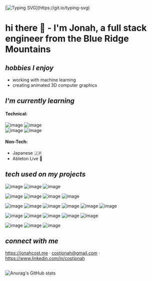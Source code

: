 
[![Typing SVG](https://readme-typing-svg.herokuapp.com?color=%2336BCF7&size=28&multiline=true&lines=Welcome+to+my+Github!)](https://git.io/typing-svg)

# hi there 👋 - I'm Jonah, a full stack engineer from the Blue Ridge Mountains

## *hobbies I enjoy*
* working with machine learning 
* creating animated 3D computer graphics

## *I'm currently learning*
#### Technical:
![image](https://img.shields.io/badge/Python-FFD43B?style=for-the-badge&logo=python&logoColor=darkgreen)
![image](https://img.shields.io/badge/Django-092E20?style=for-the-badge&logo=django&logoColor=green)
<br />
![image](https://img.shields.io/badge/TypeScript-007ACC?style=for-the-badge&logo=typescript&logoColor=white)
![image](https://img.shields.io/badge/next.js-000000?style=for-the-badge&logo=nextdotjs&logoColor=white)
#### Non-Tech:
* Japanese 🇯🇵 
* Ableton Live 🎹

## *tech used on my projects*

![image](https://img.shields.io/badge/JavaScript-323330?style=for-the-badge&logo=javascript&logoColor=F7DF1E)
![image](https://img.shields.io/badge/HTML5-E34F26?style=for-the-badge&logo=html5&logoColor=white)
![image](https://img.shields.io/badge/CSS3-1572B6?style=for-the-badge&logo=css3&logoColor=white)

![image](https://img.shields.io/badge/React-20232A?style=for-the-badge&logo=react&logoColor=61DAFB)
![image](https://img.shields.io/badge/jQuery-0769AD?style=for-the-badge&logo=jquery&logoColor=white)
![image](https://img.shields.io/badge/ThreeJs-black?style=for-the-badge&logo=three.js&logoColor=whit)
![image](https://img.shields.io/badge/TensorFlow-FF6F00?style=for-the-badge&logo=tensorflow&logoColor=white)

![image](https://img.shields.io/badge/Node.js-339933?style=for-the-badge&logo=nodedotjs&logoColor=white)
![image](https://img.shields.io/badge/Express.js-000000?style=for-the-badge&logo=express&logoColor=white)
![image](https://img.shields.io/badge/Nginx-009639?style=for-the-badge&logo=nginx&logoColor=white)
![image](https://img.shields.io/badge/PostgreSQL-316192?style=for-the-badge&logo=postgresql&logoColor=white)
![image](https://img.shields.io/badge/MySQL-00000F?style=for-the-badge&logo=mysql&logoColor=white)
![image](https://img.shields.io/badge/MongoDB-white?style=for-the-badge&logo=mongodb&logoColor=4EA94B)

![image](https://img.shields.io/badge/Docker-2CA5E0?style=for-the-badge&logo=docker&logoColor=white)
![image](https://img.shields.io/badge/Amazon_AWS-FF9900?style=for-the-badge&logo=amazonaws&logoColor=white)
![image](https://img.shields.io/badge/Digital_Ocean-0080FF?style=for-the-badge&logo=DigitalOcean&logoColor=white)
![image](https://img.shields.io/badge/Heroku-430098?style=for-the-badge&logo=heroku&logoColor=white)
![image](https://img.shields.io/badge/firebase-ffca28?style=for-the-badge&logo=firebase&logoColor=black)

![image](https://img.shields.io/badge/Jest-C21325?style=for-the-badge&logo=jest&logoColor=white)
![image](https://img.shields.io/badge/Mocha-8D6748?style=for-the-badge&logo=Mocha&logoColor=white)
![image](https://img.shields.io/badge/Cypress-17202C?style=for-the-badge&logo=cypress&logoColor=white)

## *connect with me*
https://jonahcost.me  ·  costjonah@gmail.com  ·  https://www.linkedin.com/in/costjonah
<br />
##
![Anurag's GitHub stats](https://github-readme-stats.vercel.app/api?username=costjonah&show_icons=true&theme=blue-green)
